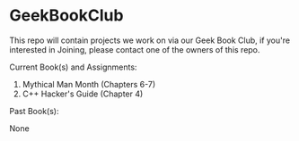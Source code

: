 GeekBookClub
============

This repo will contain projects we work on via our Geek Book Club, 
if you're interested in Joining, please contact one of the owners of this repo.

Current Book(s) and Assignments: 

1. Mythical Man Month (Chapters 6-7)
2. C++ Hacker's Guide (Chapter 4)

Past Book(s):

None
